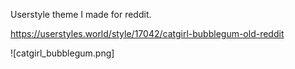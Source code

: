 Userstyle theme I made for reddit.

https://userstyles.world/style/17042/catgirl-bubblegum-old-reddit

![catgirl_bubblegum.png]

